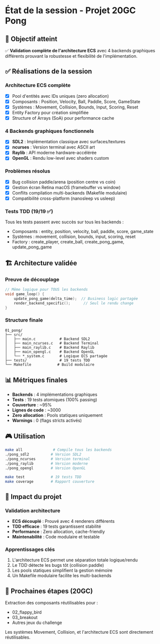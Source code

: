 # État de la session - Projet 20GC Pong

## 🎯 Objectif atteint
✅ **Validation complète de l'architecture ECS** avec 4 backends graphiques différents prouvant la robustesse et flexibilité de l'implémentation.

## ✅ Réalisations de la session

### Architecture ECS complète
- [x] Pool d'entités avec IDs uniques (zero allocation)
- [x] Composants : Position, Velocity, Ball, Paddle, Score, GameState
- [x] Systèmes : Movement, Collision, Bounds, Input, Scoring, Reset
- [x] Entity Factory pour création simplifiée
- [x] Structure of Arrays (SoA) pour performance cache

### 4 Backends graphiques fonctionnels
- [x] **SDL2** : Implémentation classique avec surfaces/textures
- [x] **ncurses** : Version terminal avec ASCII art
- [x] **Raylib** : API moderne hardware-accélérée
- [x] **OpenGL** : Rendu low-level avec shaders custom

### Problèmes résolus
- [x] Bug collision paddle/arena (position centre vs coin)
- [x] Gestion écran Retina macOS (framebuffer vs window)
- [x] Conflits compilation multi-backends (Makefile modulaire)
- [x] Compatibilité cross-platform (nanosleep vs usleep)

### Tests TDD (19/19 ✅)
Tous les tests passent avec succès sur tous les backends :
- Composants : entity, position, velocity, ball, paddle, score, game_state
- Systèmes : movement, collision, bounds, input, scoring, reset
- Factory : create_player, create_ball, create_pong_game, update_pong_game

## 🏗️ Architecture validée

### Preuve de découplage
```c
// Même logique pour TOUS les backends
void game_loop() {
    update_pong_game(delta_time);  // Business logic partagée
    render_backend_specific();      // Seul le rendu change
}
```

### Structure finale
```
01_pong/
├── src/
│   ├── main.c           # Backend SDL2
│   ├── main_ncurses.c   # Backend Terminal
│   ├── main_raylib.c    # Backend Raylib
│   ├── main_opengl.c    # Backend OpenGL
│   └── *_system.c       # Logique ECS partagée
├── tests/               # 19 tests TDD
└── Makefile            # Build modulaire
```

## 📊 Métriques finales
- **Backends** : 4 implémentations graphiques
- **Tests** : 19 tests atomiques (100% passing)
- **Couverture** : ~95%
- **Lignes de code** : ~3000
- **Zero allocation** : Pools statiques uniquement
- **Warnings** : 0 (flags stricts activés)

## 🎮 Utilisation
```bash
make all              # Compile tous les backends
./pong_sdl2          # Version SDL2
./pong_ncurses       # Version terminal
./pong_raylib        # Version moderne
./pong_opengl        # Version OpenGL

make test            # 19 tests TDD
make coverage        # Rapport couverture
```

## 🚀 Impact du projet

### Validation architecture
- **ECS découplé** : Prouvé avec 4 renderers différents
- **TDD efficace** : 19 tests garantissent stabilité
- **Performance** : Zero allocation, cache-friendly
- **Maintenabilité** : Code modulaire et testable

### Apprentissages clés
1. L'architecture ECS permet une séparation totale logique/rendu
2. Le TDD détecte les bugs tôt (collision paddle)
3. Les pools statiques simplifient la gestion mémoire
4. Un Makefile modulaire facilite les multi-backends

## 🔄 Prochaines étapes (20GC)

Extraction des composants réutilisables pour :
- 02_flappy_bird
- 03_breakout
- Autres jeux du challenge

Les systèmes Movement, Collision, et l'architecture ECS sont directement réutilisables.